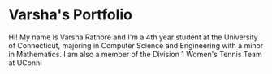 # Varsha's Portfolio

Hi! My name is Varsha Rathore and I'm a 4th year student at the University of Connecticut, majoring in Computer Science and Engineering with a minor in Mathematics. I am also a member of the Division 1 Women's Tennis Team at UConn!
